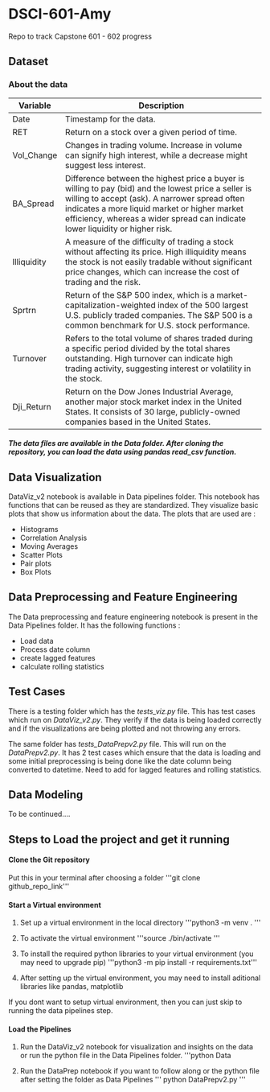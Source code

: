 # DSCI-601-Amy
Repo to track Capstone 601 - 602 progress

## Dataset


### About the data

| Variable   | Description |
|------------|-------------|
| Date       | Timestamp for the data. |
| RET        | Return on a stock over a given period of time. |
| Vol_Change | Changes in trading volume. Increase in volume can signify high interest, while a decrease might suggest less interest. |
| BA_Spread  | Difference between the highest price a buyer is willing to pay (bid) and the lowest price a seller is willing to accept (ask). A narrower spread often indicates a more liquid market or higher market efficiency, whereas a wider spread can indicate lower liquidity or higher risk. |
| Illiquidity| A measure of the difficulty of trading a stock without affecting its price. High illiquidity means the stock is not easily tradable without significant price changes, which can increase the cost of trading and the risk. |
| Sprtrn     | Return of the S&P 500 index, which is a market-capitalization-weighted index of the 500 largest U.S. publicly traded companies. The S&P 500 is a common benchmark for U.S. stock performance. |
| Turnover   | Refers to the total volume of shares traded during a specific period divided by the total shares outstanding. High turnover can indicate high trading activity, suggesting interest or volatility in the stock. |
| Dji_Return | Return on the Dow Jones Industrial Average, another major stock market index in the United States. It consists of 30 large, publicly-owned companies based in the United States. |

##### The data files are available in the Data folder. After cloning the repository, you can load the data using pandas read_csv function. 



## Data Visualization

DataViz_v2 notebook is available in Data pipelines folder. This notebook has functions that can be reused as they are standardized. They visualize basic plots that show us information about the data. The plots that are used are :
- Histograms
- Correlation Analysis
- Moving Averages
- Scatter Plots
- Pair plots
- Box Plots


## Data Preprocessing and Feature Engineering

The Data preprocessing and feature engineering notebook is present in the Data Pipelines folder. It has the following functions :
- Load data
- Process date column
- create lagged features
- calculate rolling statistics

## Test Cases

There is a testing folder which has the *tests_viz.py* file. This has test cases which run on *DataViz_v2.py*. They verify if the data is being loaded correctly and if the visualizations are being plotted and not throwing any errors. 

The same folder has *tests_DataPrepv2.py* file. This will run on the *DataPrepv2.py*. It has 2 test cases which ensure that the data is loading and some initial preprocessing is being done like the date column being converted to datetime. Need to add for lagged features and rolling statistics.

## Data Modeling 
To be continued....

## Steps to Load the project and get it running

#### Clone the Git repository

Put this in your terminal after choosing a folder
'''git clone github_repo_link'''

#### Start a Virtual environment 

1) Set up a virtual environment in the local directory
'''python3 -m venv . '''

2) To activate the virtual environment
'''source ./bin/activate '''

3) To install the required python libraries to your virtual environment (you may need to upgrade pip)
'''python3 -m pip install -r requirements.txt'''

4) After setting up the virtual environment, you may need to install aditional libraries like pandas, matplotlib

If you dont want to setup virtual environment, then you can just skip to running the data pipelines step.

#### Load the Pipelines

1) Run the DataViz_v2 notebook for visualization and insights on the data or run the python file in the Data Pipelines folder.
'''python Data

2) Run the DataPrep notebook if you want to follow along or the python file after setting the folder as Data Pipelines
''' python DataPrepv2.py '''

